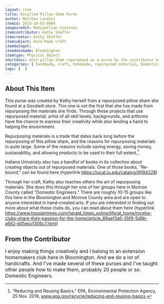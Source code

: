 ```yaml
---
layout: item
title: Recycled Pillow Sham Purse
author: Matthew Landini
itemid: 2019-10-03-0009
imagecredit: Maksymilian Szostalo
itemcontributor: Kathy Shaffer
itemcreator: Kathy Shaffer
itemsubject: Hand-Made Craft
itemdategot: 
itemdatemade: Bloomington
itemtype: Physical Object
shortdesc: Once pillow sham repurposed as a purse by the contributor of the object.
categories: [ handmade, craft, homemade, repurposed material, Domestic Engineers ]
tags: [  ]
---
```

## About This Item
This purse was created by Kathy herself from a repurposed pillow sham she found at a Goodwill store. This one is not the first that she has made from repurposing the materials she finds. Through these projects that use repurposed material, artist of all skill levels, backgrounds, and artforms have the chance to express their creativity while also lending a hand to helping the enviornment.

Repurposing materials is a trade that dates back long before the repurposing of this pillow sham, and the reasons for repurposing materials in quite large. Some of the reasons include saving energy, saving money, sustanablitiy, and allowing products to be used to their full extent.[^1] 

Indiana Univeristy also has a handful of books in its collection about creating objects out of repurposed materials. One of those books, "Re-bound," can be found here (hyperlink https://iucat.iu.edu/catalog/9094228) 

Through her craft, Kathy also teaches others the art of repurposing materials. She does this through her one of her groups here in Monroe County called "Domestic Engineers." There are roughly 10-15 groups like this here in the Bloomington and Monroe County area and are open to anyone interested in hand-created arts. If you are interested in finding out more about what these clubs do, you can read about them here (hyperlink https://www.hoosiertimes.com/herald_times_online/life/at_home/mceha-clubs-share-their-passion-for-the-home/article_89aef3a6-35f9-5d8b-a662-b05eccf305c7.html) 

## From the Contributor

<p class=blockquote style='font-size:115%;'>I enjoy making things creatively and I belong to an extension homemakers club here in Bloomington. And we do a lot of handcrafts. And I've made several of these purses and I've taught other people how to make them, probably 20 people or so. Domestic Engineers.</p>

[^1]: “Reducing and Reusing Basics.” EPA, Environmental Protection Agency, 25 Nov. 2019, www.epa.gov/recycle/reducing-and-reusing-basics.
